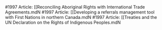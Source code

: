#1997
Article: [[Reconciling Aboriginal Rights with International Trade Agreements.mdN
#1997
Article: [[Developing a referrals management tool with First Nations in northern Canada.mdN
#1997
Article: [[Treaties and the UN Declaration on the Rights of Indigenous Peoples.mdN
